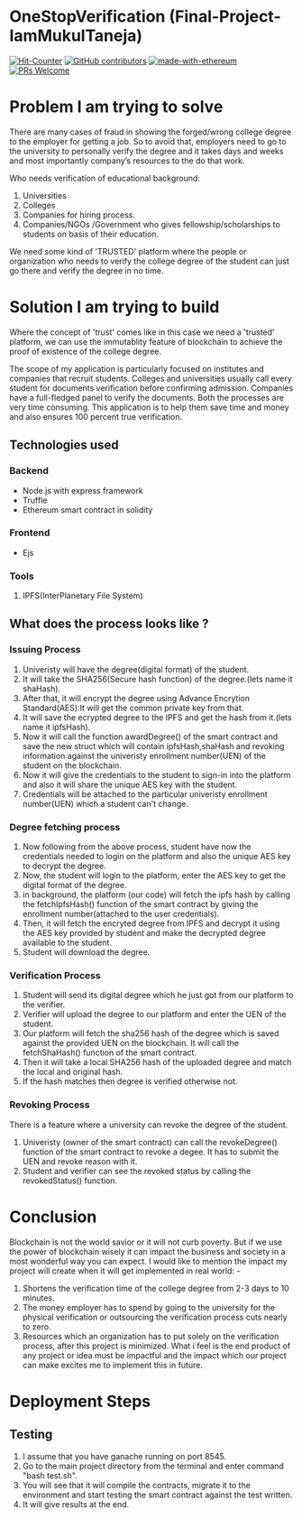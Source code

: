 # OneStopVerification (Final-Project-IamMukulTaneja)

[![Hit-Counter](http://hits.dwyl.io/IamMukulTaneja/OneStopVerification.svg)](http://hits.dwyl.io/IamMukulTaneja/OneStopVerification) 
[![GitHub contributors](https://img.shields.io/github/contributors/Naereen/StrapDown.js.svg)](https://gitHub.com/IamMukulTaneja/OneStopVerification)  [![made-with-ethereum](https://img.shields.io/badge/Made%20with-Python-1f425f.svg)](https://www.python.org/)
[![PRs Welcome](https://img.shields.io/badge/PRs-welcome-brightgreen.svg?style=flat-square)](http://makeapullrequest.com)

# Problem I am trying to solve

There are many cases of fraud in showing the forged/wrong college degree to the employer for
getting a job. So to avoid that, employers need to go to the university to personally verify the
degree and it takes days and weeks and most importantly company’s resources to the do that
work.

Who needs verification of educational background:
1. Universities
2. Colleges
3. Companies for hiring process.
4. Companies/NGOs /Government who gives fellowship/scholarships to students on basis
of their education.

We need some kind of 'TRUSTED' platform where the people or organization who needs to verify the college degree of the student can just go there and verify the degree in no time.

# Solution I am trying to build

Where the concept of 'trust' comes like in this case we need a 'trusted' platform, we can use the immutablity feature of blockchain to achieve the proof of existence of the college degree.

The scope of my application is particularly focused on institutes and companies that recruit
students. Colleges and universities usually call every student for documents verification before
confirming admission. Companies have a full-fledged panel to verify the documents. Both the
processes are very time consuming. This application is to help them save time and money and
also ensures 100 percent true verification.

## Technologies used

### Backend
- Node.js with express framework
- Truffle 
- Ethereum smart contract in solidity

### Frontend
- Ejs 

### Tools
1. IPFS(InterPlanetary File System)

## What does the process looks like ?

### Issuing Process
1. Univeristy will have the degree(digital format) of the student.
2. It will take the SHA256(Secure hash function) of the degree.(lets name it shaHash).
3. After that, it will encrypt the degree using Advance Encrytion Standard(AES).It will get the common private key from that.
4. It will save the ecrypted degree to the IPFS and get the hash from it.(lets name it ipfsHash).
5. Now it will call the function awardDegree() of the smart contract and save the new struct which will contain ipfsHash,shaHash and revoking information against the univeristy enrollment number(UEN) of the student on the blockchain.
6. Now it will give the credentials to the student to sign-in into the platform and also it will share the unique AES key with the student.
7. Credentials will be attached to the particular univeristy enrollment number(UEN) which a student can't change.

### Degree fetching process
1. Now following from the above process, student have now the credentials needed to login on the platform and also the unique AES key to decrypt the degree.
2. Now, the student will login to the platform, enter the AES key to get the digital format of the degree.
3. in background, the platform (our code) will fetch the ipfs hash by calling the fetchIpfsHash() function of the smart contract by giving the enrollment number(attached to the user credentials).
4. Then, it will fetch the encryted degree from IPFS and decrypt it using the AES key provided by student and make the decrypted degree available to the student.
5. Student will download the degree.

### Verification Process
1. Student will send its digital degree which he just got from our platform to the verifier.
2. Verifier will upload the degree to our platform and enter the UEN of the student.
3. Our platform will fetch the sha256 hash of the degree which is saved against the provided UEN on the blockchain. It will call the fetchShaHash() function of the smart contract.
4. Then it will take a local SHA256 hash of the uploaded degree and match the local and original hash.
5. If the hash matches then degree is verified otherwise not.

### Revoking Process
There is a feature where a university can revoke the degree of the student.

1. Univeristy (owner of the smart contract) can call the revokeDegree() function of the smart contract to revoke a degee. It has to submit the UEN and revoke reason with it.
2. Student and verifier can see the revoked status by calling the revokedStatus() function.



# Conclusion
Blockchain is not the world savior or it will not curb poverty. But if we use the power of
blockchain wisely it can impact the business and society in a most wonderful way you can
expect. I would like to mention the impact my project will create when it will get implemented in
real world: -
1. Shortens the verification time of the college degree from 2-3 days to 10 minutes.
2. The money employer has to spend by going to the university for the physical verification
or outsourcing the verification process cuts nearly to zero.
3. Resources which an organization has to put solely on the verification process, after this
project is minimized.
What i feel is the end product of any project or idea must be impactful and the impact which
our project can make excites me to implement this in future.


# Deployment Steps

## Testing
1. I assume that you have ganache running on port 8545.
2. Go to the main project directory from the terminal and enter command "bash test.sh".
3. You will see that it will compile the contracts, migrate it to the environment and start testing the smart contract against the test written.
4. It will give results at the end.

